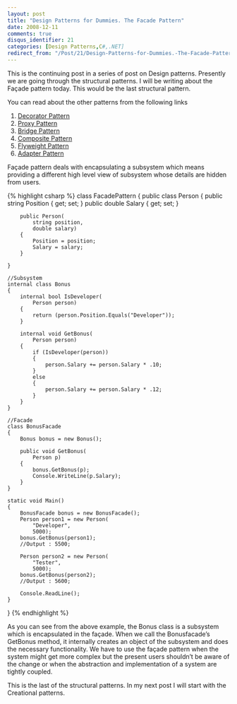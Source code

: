 ```yaml
---
layout: post
title: "Design Patterns for Dummies. The Facade Pattern"
date: 2008-12-11
comments: true
disqus_identifier: 21
categories: [Design Patterns,C#,.NET]
redirect_from: "/Post/21/Design-Patterns-for-Dummies.-The-Facade-Pattern.aspx/"
---
```

This is the continuing post in a series of post on Design patterns.
Presently we are going through the structural patterns. I will be
writing about the Façade pattern today. This would be the last
structural pattern.
<!--more-->
You can read about the other patterns from the following links

1.  [Decorator
    Pattern](/2008/11/17/Design-Patterns-for-Dummies.-The-Decorator-Pattern/)
2.  [Proxy
    Pattern](/2008/11/24/Design-Patterns-for-Dummies.-The-Proxy-Pattern/)
3.  [Bridge
    Pattern](/2008/11/27/Design-Patterns-for-Dummies.-The-Bridge-pattern/)
4.  [Composite
    Pattern](/2008/12/01/Design-Patterns-for-Dummies.-The-Composite-Pattern/)
5.  [Flyweight
    Pattern](/2008/12/04/Design-Patterns-for-Dummies.-The-Flyweight-Pattern/)
6.  [Adapter
    Pattern](/2008/12/07/Design-Patterns-for-Dummies.-The-Adapter-Pattern/)

Façade pattern deals with encapsulating a subsystem which means
providing a different high level view of subsystem whose details are
hidden from users.

{% highlight csharp %}
class FacadePattern
{
    public class Person
    {
        public string Position { get; set; }
        public double Salary { get; set; }

        public Person(
            string position,
            double salary)
        {
            Position = position;
            Salary = salary;
        }

    }

    //Subsystem
    internal class Bonus
    {
        internal bool IsDeveloper(
            Person person)
        {
            return (person.Position.Equals("Developer"));
        }

        internal void GetBonus(
            Person person)
        {
            if (IsDeveloper(person))
            {
                person.Salary += person.Salary * .10;
            }
            else
            {
                person.Salary += person.Salary * .12;
            }
        }
    }

    //Facade
    class BonusFacade
    {
        Bonus bonus = new Bonus();

        public void GetBonus(
            Person p)
        {
            bonus.GetBonus(p);
            Console.WriteLine(p.Salary);
        }
    }

    static void Main()
    {
        BonusFacade bonus = new BonusFacade();
        Person person1 = new Person(
            "Developer",
            5000);
        bonus.GetBonus(person1);
        //Output : 5500;

        Person person2 = new Person(
            "Tester",
            5000);
        bonus.GetBonus(person2);
        //Output : 5600;

        Console.ReadLine();
    }
}
{% endhighlight %}

As you can see from the above example, the Bonus class is a subsystem
which is encapsulated in the façade. When we call the Bonusfacade’s
GetBonus method, it internally creates an object of the subsystem and
does the necessary functionality. We have to use the façade pattern when
the system might get more complex but the present users shouldn’t be
aware of the change or when the abstraction and implementation of a
system are tightly coupled.

This is the last of the structural patterns. In my next post I will
start with the Creational patterns.

